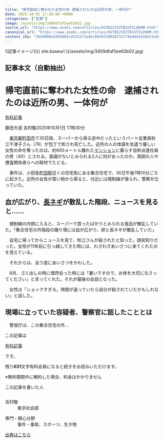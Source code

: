 ```yaml
---
title: "帰宅直前に奪われた女性の命 逮捕されたのは近所の男、一体何が"
date: 2025-10-01 17:30:00 +0900
categories: ["犯罪"]
image: /assets/img/3409dfaf5ee63b02.jpg
source_url: "https://www.asahi.com/articles/ASTB12CD3TB1UTIL00HM.html"
canonical_url: "https://www.asahi.com/articles/ASTB12CD3TB1UTIL00HM.html"
content_sha: "3b50090ad356969c45252f3a4bc0859330020f32774e849a558d13a586e38222"
---
```


![記事イメージ]({{ site.baseurl }}/assets/img/3409dfaf5ee63b02.jpg)

## 記事本文（自動抽出）
<div><main role="main" id="main"><p></p><div class="y_Qv3"><h1>帰宅直前に奪われた女性の命　逮捕されたのは近所の男、一体何が</h1><div class="mhPng"><p><span class="fNPYU Q_Shz"><a href="//www.asahi.com/news/gold.html?iref=com_gold">有料記事</a></span></p><span class="H8KYB">藤田大道 吉村駿</span><span class="UDj4P"><time datetime="2025-10-01T08:30:00.000Z">2025年10月1日 17時30分</time></span></div></div><p id="gsm_above_SnsUtilityArea"></p><p x-component-name="CommentHeadline" x-component-data='{"commentCount":0,"commentators":[],"mode":"pc"}'></p><div class="nfyQp"><p>　<a href="http://www.asahi.com/area/tokyo/" title="東京都 のトピックスを開く" class="eWgMZ">東京都</a><a href="//www.asahi.com/topics/word/%E7%94%BA%E7%94%B0%E5%B8%82.html" title="町田市 のトピックスを開く" class="eWgMZ">町田市</a>で30日夜、スーパーから帰る途中だったというパート従業員秋江千津子さん（76）が包丁で刺され死亡した。近所の人の体調を気遣う優しい女性の命を奪ったのは、約600メートル離れた<a href="https://www.asahi.com//special/matome/mansion01/" title="マンション のトピックスを開く" class="eWgMZ">マンション</a>に暮らす自称派遣社員の男（40）とされる。面識がないとみられる2人に何があったのか。周囲の人や捜査関係者らへの取材でたどる。</p><p>　事件は、小田急<a href="//www.asahi.com/topics/word/%E7%94%BA%E7%94%B0%E9%A7%85.html" title="町田駅 のトピックスを開く" class="eWgMZ">町田駅</a>近くの住宅街にある集合住宅で、30日午後7時10分ごろに起きた。近所の女性が買い物から帰ると、付近には規制線が張られ、警察が立っていた。</p><h2 class="smgSC">血が広がり、<a href="//www.asahi.com/topics/word/%E9%95%B7%E3%83%8D%E3%82%AE.html" title="長ネギ のトピックスを開く" class="eWgMZ">長ネギ</a>が散乱した階段、ニュースを見ると……</h2><p>　規制線の内側に入ると、スーパーで買ったばかりとみられる食品が散乱していた。「集合住宅の外階段の踊り場には血が広がり、卵と長ネギが散乱していた」</p><p>　自宅に帰ってからニュースを見て、秋江さんが殺されたと知った。顔見知りだった。女性が11年前に引っ越してきた時には、わざわざあいさつに来てくれたのを覚えている。</p><p>　それからは、会う度にあいさつをかわした。</p><p>　8月、ゴミ出しの時に偶然会った時には「暑いですので、お体を大切になさってください」と言ってくれた。それが最後の会話となった。</p><p>　女性は「ショックすぎる。時間が違っていたら自分が殺されていたかもしれない」と話した。</p><h2 class="smgSC">現場に立っていた容疑者、警察官に話したこととは</h2><p class="Lujdo">　警視庁は、この集合住宅の外…</p></div><p></p><div class="NbZMW"><div class="PxAm1"><p>この記事は</p><img src="//www.asahicom.jp/images/icon_key_gold.png" alt><a href="//www.asahi.com/news/gold.html?iref=com_1kiji_g_0">有料記事</a><p>です。</p><span class="Zgt88">残り<b>631</b>文字</span><span class="hideFromApp">有料会員になると続きをお読みいただけます。</span></div><p class="eQShK">※無料期間中に解約した場合、料金はかかりません</p></div><div x-component-name="WriterProfile" x-component-data='{"writerProfile":{"writerProfileList":[{"name":"吉村駿","code":"3fd03920dc2d9180bd0e3385ad722e7ae92715097050cf6a02844d82e7e69996","department":"東京社会部","role":"","specialtyAndInterest":"事件・事故、スポーツ、生き物","isFollowed":false,"introduction":"福岡県小郡市出身。2020年に入社後は京都府、群馬県で勤務し、2024年9月から社会部警視庁担当として事件・事故を取材中です。モットーは「謙虚にひたむきに」です。","iconImageUrl":"https://profile-image.kraken.asahi.com/3fd03920dc2d9180bd0e3385ad722e7ae92715097050cf6a02844d82e7e69996","canSendFanLetter":false}],"isWriterFollowAvailableMember":false},"isFreeArea":true}'><div id="writerProfile" class="yT62y"><p class="FPrYd">この記事を書いた人</p><div class="jdPPS"><div class="zRkIz"><a href="/reporter-bio/3fd03920dc2d9180bd0e3385ad722e7ae92715097050cf6a02844d82e7e69996?iref=article_reporter_profile" class="CES5K"></a><div class="iKuvI"><figure class="BKNFc"><img src="https://profile-image.kraken.asahi.com/3fd03920dc2d9180bd0e3385ad722e7ae92715097050cf6a02844d82e7e69996" alt></figure><dl class="WptL0"><dt>吉村駿</dt><dd>東京社会部</dd></dl></div><dl class="PXedm"><dt>専門・関心分野</dt><dd>事件・事故、スポーツ、生き物</dd></dl></div></div></div></div><p x-component-name="ArticleCommentList" x-component-data='{"commentCount":0,"commentList":[],"shareUrlBase":"https://www.asahi.com/articles/ASTB12CD3TB1UTIL00HM.html","articleId":"ASTB12CD3TB1UTIL00HM","commentIdParam":"","equalCommentIdIndex":-1,"isAuthorized":false,"isFreePlan":false,"isPaidMember":false,"isPresent":false,"isHazard":false,"freeUrlBase":"//www.asahi.com","digitalUrlBase":"//digital.asahi.com"}'></p></main></div>

[出典はこちら](https://www.asahi.com/articles/ASTB12CD3TB1UTIL00HM.html)
